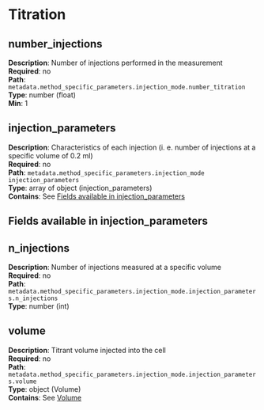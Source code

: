 # Titration

## number_injections

**Description**: Number of injections performed in the measurement <br/>
**Required**: no <br/>
**Path**: `metadata.method_specific_parameters.injection_mode.number_titration`<br/>
**Type**: number (float)<br/>
**Min**: 1 <br/>

## injection_parameters

**Description**: Characteristics of each injection (i. e. number of injections at a specific volume of 0.2 ml) <br/>
**Required**: no <br/>
**Path**: `metadata.method_specific_parameters.injection_mode injection_parameters`<br/>
**Type**: array of object (injection_parameters)<br/>
**Contains**: See [Fields available in injection_parameters](#fields-available-in-injection-parameters) <br/>

## Fields available in injection_parameters

## n_injections
**Description**: Number of injections measured at a specific volume <br/>
**Required**: no <br/>
**Path**: `metadata.method_specific_parameters.injection_mode.injection_parameters.n_injections`<br/>
**Type**: number (int)

## volume
**Description**: Titrant volume injected into the cell <br/>
**Required**: no <br/>
**Path**: `metadata.method_specific_parameters.injection_mode.injection_parameters.volume`<br/>
**Type**: object (Volume)<br/>
**Contains**: See [Volume](../reusable_elements/volume.md) <br/>

